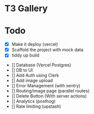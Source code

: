# T3 Gallery

# Todo

- [x] Make it deploy (vercel)
- [x] Scaffold the project with mock data
- [x] tiddy up build
- [] Database (Vercel Postgres)
- [] DB to UI
- [] Add Auth using Clerk
- [] Add image upload
- [] Error Management (with sentry)
- [] Routing/image page (parallel routes)
- [] Delete Button (With server actions)
- [] Analytics (posthog)
- [] Rate limiting (upstash)

